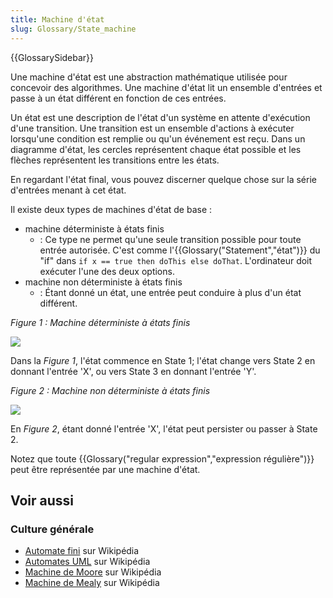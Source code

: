 ```yaml
---
title: Machine d'état
slug: Glossary/State_machine
---
```


{{GlossarySidebar}}

Une machine d'état est une abstraction mathématique utilisée pour concevoir des algorithmes. Une machine d'état lit un ensemble d'entrées et passe à un état différent en fonction de ces entrées.

Un état est une description de l'état d'un système en attente d'exécution d'une transition. Une transition est un ensemble d'actions à exécuter lorsqu'une condition est remplie ou qu'un événement est reçu. Dans un diagramme d'état, les cercles représentent chaque état possible et les flèches représentent les transitions entre les états.

En regardant l'état final, vous pouvez discerner quelque chose sur la série d'entrées menant à cet état.

Il existe deux types de machines d'état de base :

- machine déterministe à états finis
  - : Ce type ne permet qu'une seule transition possible pour toute entrée autorisée. C'est comme l'{{Glossary("Statement","état")}} du "if" dans `if x == true then doThis else doThat`. L'ordinateur doit exécuter l'une des deux options.
- machine non déterministe à états finis
  - : Étant donné un état, une entrée peut conduire à plus d'un état différent.

_Figure 1 : Machine déterministe à états finis_

![](statemachine1.png)

Dans la _Figure 1_, l'état commence en State 1; l'état change vers State 2 en donnant l'entrée 'X', ou vers State 3 en donnant l'entrée 'Y'.

_Figure 2 : Machine non déterministe à états finis_

![](statemachine2.png)

En _Figure 2_, étant donné l'entrée 'X', l'état peut persister ou passer à State 2.

Notez que toute {{Glossary("regular expression","expression régulière")}} peut être représentée par une machine d'état.

## Voir aussi

### Culture générale

- [Automate fini](https://fr.wikipedia.org/wiki/Automate_fini) sur Wikipédia
- [Automates UML](https://fr.wikipedia.org/wiki/Automate_fini#Automates_UML) sur Wikipédia
- [Machine de Moore](https://fr.wikipedia.org/wiki/Machine_de_Moore) sur Wikipédia
- [Machine de Mealy](https://fr.wikipedia.org/wiki/Machine_de_Mealy) sur Wikipédia
